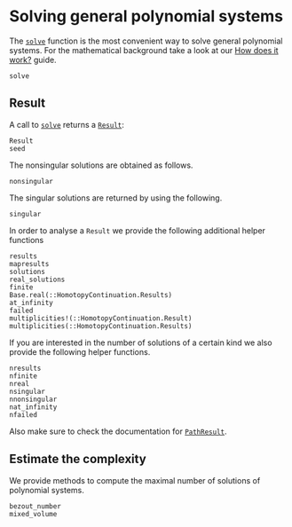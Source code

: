 # Solving general polynomial systems

The [`solve`](@ref) function is the most convenient way to solve general polynomial systems.
For the mathematical background take a look at our [How does it work?](https://www.juliahomotopycontinuation.org/guides/how-does-it-work/) guide.

```@docs
solve
```

## Result

A call to [`solve`](@ref) returns a [`Result`](@ref):
```@docs
Result
seed
```

The nonsingular solutions are obtained as follows.
```@docs
nonsingular
```

The singular solutions are returned by using the following.
```@docs
singular
```

In order to analyse a `Result` we provide the following additional helper functions
```@docs
results
mapresults
solutions
real_solutions
finite
Base.real(::HomotopyContinuation.Results)
at_infinity
failed
multiplicities!(::HomotopyContinuation.Result)
multiplicities(::HomotopyContinuation.Results)
```

If you are interested in the number of solutions of a certain kind we
also provide the following helper functions.
```@docs
nresults
nfinite
nreal
nsingular
nnonsingular
nat_infinity
nfailed
```

Also make sure to check the documentation for [`PathResult`](@ref).

## Estimate the complexity
We provide methods to compute the maximal number of solutions of polynomial systems.
```@docs
bezout_number
mixed_volume
```
